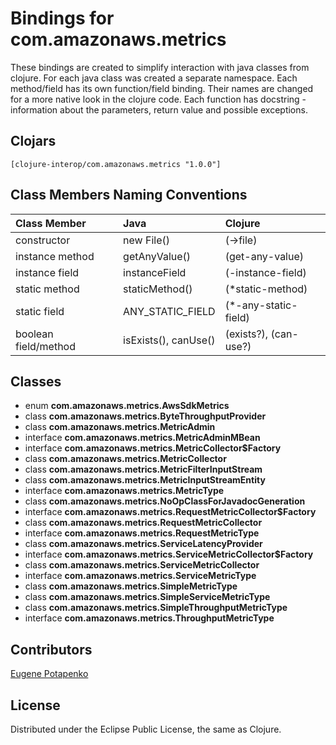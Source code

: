 # Bindings for com.amazonaws.metrics

These bindings are created to simplify interaction with java classes from clojure.
For each java class was created a separate namespace.
Each method/field has its own function/field binding.
Their names are changed for a more native look in the clojure code. Each function has docstring - information about the parameters, return value and possible exceptions.

## Clojars

```
[clojure-interop/com.amazonaws.metrics "1.0.0"]
```

## Class Members Naming Conventions

| Class Member | Java | Clojure |
|:--|:--|:--|
| constructor | new File() | (->file) |
| instance method | getAnyValue() | (get-any-value) |
| instance field | instanceField | (-instance-field) |
| static method | staticMethod() | (*static-method) |
| static field | ANY_STATIC_FIELD | (*-any-static-field) |
| boolean field/method | isExists(), canUse() | (exists?), (can-use?) |

## Classes

- enum **com.amazonaws.metrics.AwsSdkMetrics**
- class **com.amazonaws.metrics.ByteThroughputProvider**
- class **com.amazonaws.metrics.MetricAdmin**
- interface **com.amazonaws.metrics.MetricAdminMBean**
- interface **com.amazonaws.metrics.MetricCollector$Factory**
- class **com.amazonaws.metrics.MetricCollector**
- class **com.amazonaws.metrics.MetricFilterInputStream**
- class **com.amazonaws.metrics.MetricInputStreamEntity**
- interface **com.amazonaws.metrics.MetricType**
- class **com.amazonaws.metrics.NoOpClassForJavadocGeneration**
- interface **com.amazonaws.metrics.RequestMetricCollector$Factory**
- class **com.amazonaws.metrics.RequestMetricCollector**
- interface **com.amazonaws.metrics.RequestMetricType**
- class **com.amazonaws.metrics.ServiceLatencyProvider**
- interface **com.amazonaws.metrics.ServiceMetricCollector$Factory**
- class **com.amazonaws.metrics.ServiceMetricCollector**
- interface **com.amazonaws.metrics.ServiceMetricType**
- class **com.amazonaws.metrics.SimpleMetricType**
- class **com.amazonaws.metrics.SimpleServiceMetricType**
- class **com.amazonaws.metrics.SimpleThroughputMetricType**
- interface **com.amazonaws.metrics.ThroughputMetricType**

## Contributors

[Eugene Potapenko](https://github.com/potapenko/)

## License

Distributed under the Eclipse Public License, the same as Clojure.
